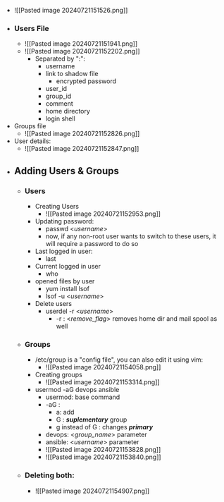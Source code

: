 - ![[Pasted image 20240721151526.png]]
- ### Users File
	- ![[Pasted image 20240721151941.png]]
	- ![[Pasted image 20240721152202.png]]
		- Separated by ":":
			- username
			- link to shadow file
				- encrypted password
			- user_id
			- group_id
			- comment
			- home directory
			- login shell
- Groups file
	- ![[Pasted image 20240721152826.png]]
- User details:
	- ![[Pasted image 20240721152847.png]]
- ## Adding Users & Groups
	- ### Users
		- Creating Users
			- ![[Pasted image 20240721152953.png]]
		- Updating password:
			- passwd <_username_> 
			- now, if any non-root user wants to switch to these users, it will require a password to do so
		- Last logged in user:
			- last
		- Current logged in user
			- who
		- opened files by user
			- yum install lsof
			- lsof -u <_username_>
		- Delete users
			- userdel -r <_username_>
				- -r : <_remove_flag_> removes home dir and mail spool as well
	- ### Groups
		- /etc/group is a "config file", you can also edit it using vim:
			- ![[Pasted image 20240721154058.png]]
		- Creating groups
			- ![[Pasted image 20240721153314.png]]
		- usermod -aG devops ansible
			- usermod: base command
			- -aG : 
				- a: add
				- G : _**suplementary**_ group
				- g instead of G : changes _**primary**_
			- devops: <_group_name_> parameter
			- ansible: <_username_> parameter
			- ![[Pasted image 20240721153828.png]]
			- ![[Pasted image 20240721153840.png]]
	- ### Deleting both:
		- ![[Pasted image 20240721154907.png]]